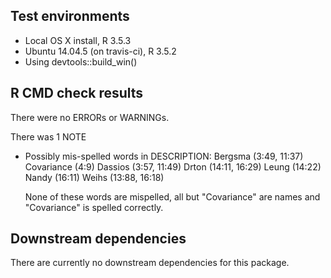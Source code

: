 ## Test environments
* Local OS X install, R 3.5.3
* Ubuntu 14.04.5 (on travis-ci), R 3.5.2
* Using devtools::build_win()

## R CMD check results
There were no ERRORs or WARNINGs. 

There was 1 NOTE
* Possibly mis-spelled words in DESCRIPTION:
  Bergsma (3:49, 11:37)
  Covariance (4:9)
  Dassios (3:57, 11:49)
  Drton (14:11, 16:29)
  Leung (14:22)
  Nandy (16:11)
  Weihs (13:88, 16:18)
  
  None of these words are mispelled, all but "Covariance" are names and "Covariance" is spelled correctly.

## Downstream dependencies
There are currently no downstream dependencies for this package.
